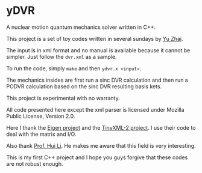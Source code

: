 # yDVR
A nuclear motion quantum mechanics solver written in C++.

This project is a set of toy codes written in several sundays by [Yu Zhai](http://www.zhaiyusci.net/).

The input is in xml format and no manual is available because it cannot be simpler.  Just follow the `dvr.xml` as a sample.

To run the code, simply `make` and then `ydvr.x <input>`.

The mechanics insides are first run a sinc DVR calculation and then run a PODVR calculation based on the sinc DVR resulting basis kets.

This project is experimental with no warranty.

All code presented here except the xml parser is licensed under Mozilla Public License, Version 2.0.  

Here I thank the [Eigen project](http://eigen.tuxfamily.org/index.php?title=Main_Page) and the [TinyXML-2 project](http://www.grinninglizard.com/tinyxml2/index.html).  I use their code to deal with the matrix and I/O.

Also thank [Prof. Hui Li](http://huiligroup.org/).  He makes me aware that this field is very interesting.

This is my first C++ project and I hope you guys forgive that these codes are not robust enough.
